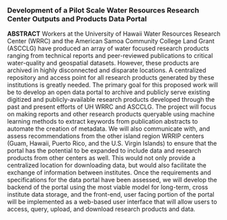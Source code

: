 ### Development of a Pilot Scale Water Resources Research Center Outputs and Products Data Portal

**ABSTRACT** 
Workers at the University of Hawaii Water Resources Research Center (WRRC) and the American Samoa Community College Land Grant (ASCCLG) have produced an array of water focused research products ranging from technical reports and peer-reviewed publications to critical water-quality and geospatial datasets. However, these products are archived in highly disconnected and disparate locations. A centralized repository and access point for all research products generated by these institutions is greatly needed. The primary goal for this proposed work will be to develop an open data portal to archive and publicly serve existing digitized and publicly-available research products developed through the past and present efforts of UH WRRC and ASCCLG. The project will focus on making reports and other research products queryable using machine learning methods to extract keywords from publication abstracts to automate the creation of metadata. We will also communicate with, and assess recommendations from the other island region WRRIP centers (Guam, Hawaii, Puerto Rico, and the U.S. Virgin Islands) to ensure that the portal has the potential to be expanded to  include data and research products from other centers as well. This would not only provide a centralized location for downloading data, but would also facilitate the exchange of information between institutes. Once the requirements and specifications for the data portal have been assessed, we will develop the backend of the portal using the most viable model for long-term, cross institute data storage, and the front-end, user facing portion of the portal will be implemented as a web-based user interface that will allow users to access, query, upload, and download research products and data. 